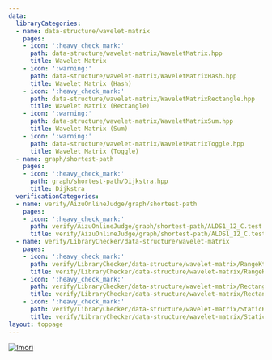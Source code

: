 ```yaml
---
data:
  libraryCategories:
  - name: data-structure/wavelet-matrix
    pages:
    - icon: ':heavy_check_mark:'
      path: data-structure/wavelet-matrix/WaveletMatrix.hpp
      title: Wavelet Matrix
    - icon: ':warning:'
      path: data-structure/wavelet-matrix/WaveletMatrixHash.hpp
      title: Wavelet Matrix (Hash)
    - icon: ':heavy_check_mark:'
      path: data-structure/wavelet-matrix/WaveletMatrixRectangle.hpp
      title: Wavelet Matrix (Rectangle)
    - icon: ':warning:'
      path: data-structure/wavelet-matrix/WaveletMatrixSum.hpp
      title: Wavelet Matrix (Sum)
    - icon: ':warning:'
      path: data-structure/wavelet-matrix/WaveletMatrixToggle.hpp
      title: Wavelet Matrix (Toggle)
  - name: graph/shortest-path
    pages:
    - icon: ':heavy_check_mark:'
      path: graph/shortest-path/Dijkstra.hpp
      title: Dijkstra
  verificationCategories:
  - name: verify/AizuOnlineJudge/graph/shortest-path
    pages:
    - icon: ':heavy_check_mark:'
      path: verify/AizuOnlineJudge/graph/shortest-path/ALDS1_12_C.test.cpp
      title: verify/AizuOnlineJudge/graph/shortest-path/ALDS1_12_C.test.cpp
  - name: verify/LibraryChecker/data-structure/wavelet-matrix
    pages:
    - icon: ':heavy_check_mark:'
      path: verify/LibraryChecker/data-structure/wavelet-matrix/RangeKthSmallest.test.cpp
      title: verify/LibraryChecker/data-structure/wavelet-matrix/RangeKthSmallest.test.cpp
    - icon: ':heavy_check_mark:'
      path: verify/LibraryChecker/data-structure/wavelet-matrix/RectangleSum.test.cpp
      title: verify/LibraryChecker/data-structure/wavelet-matrix/RectangleSum.test.cpp
    - icon: ':heavy_check_mark:'
      path: verify/LibraryChecker/data-structure/wavelet-matrix/StaticRangeFrequency.test.cpp
      title: verify/LibraryChecker/data-structure/wavelet-matrix/StaticRangeFrequency.test.cpp
layout: toppage
---
```

[![lmori](https://img.shields.io/endpoint?url=https%3A%2F%2Fatcoder-badges.now.sh%2Fapi%2Fatcoder%2Fjson%2Flmori)](https://atcoder.jp/users/lmori)